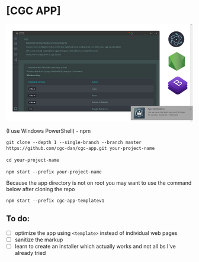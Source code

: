 # [CGC APP]
![CGC APP](https://raw.githubusercontent.com/cgc-dan/cgc-app/master/docs/screens/cgc-app-templatev1.jpg)

(I use Windows PowerShell) - npm
```
git clone --depth 1 --single-branch --branch master https://github.com/cgc-dan/cgc-app.git your-project-name

cd your-project-name

npm start --prefix your-project-name
```

Because the app directory is not on root you may want to use the command below after cloning the repo
```
npm start --prefix cgc-app-templatev1
```

## To do:
- [ ] optimize the app using ```<template>``` instead of individual web pages
- [ ] sanitize the markup
- [ ] learn to create an installer which actually works and not all bs I've already tried 
